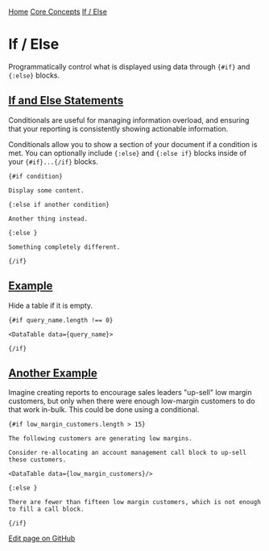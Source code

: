 [Home](https://docs.evidence.dev/) [Core Concepts](https://docs.evidence.dev/core-concepts) [If / Else](https://docs.evidence.dev/core-concepts/if-else)

# If / Else

Programmatically control what is displayed using data through `{#if}` and `{:else}` blocks.

## [If and Else Statements](https://docs.evidence.dev/core-concepts/if-else\#if-and-else-statements)

Conditionals are useful for managing information overload, and ensuring that your reporting is consistently showing actionable information.

Conditionals allow you to show a section of your document if a condition is met. You can optionally include `{:else}` and `{:else if}` blocks inside of your `{#if}...{/if}` blocks.

```text-sm javascript
{#if condition}

Display some content.

{:else if another condition}

Another thing instead.

{:else }

Something completely different.

{/if}
```

## [Example](https://docs.evidence.dev/core-concepts/if-else\#example)

Hide a table if it is empty.

```text-sm javascript
{#if query_name.length !== 0}

<DataTable data={query_name}>

{/if}
```

## [Another Example](https://docs.evidence.dev/core-concepts/if-else\#another-example)

Imagine creating reports to encourage sales leaders "up-sell" low margin customers, but only when there were enough low-margin customers to do that work in-bulk. This could be done using a conditional.

```text-sm javascript
{#if low_margin_customers.length > 15}

The following customers are generating low margins.

Consider re-allocating an account management call block to up-sell these customers.

<DataTable data={low_margin_customers}/>

{:else }

There are fewer than fifteen low margin customers, which is not enough to fill a call block.

{/if}
```

[Edit page on GitHub](https://github.com/evidence-dev/evidence/edit/next/sites/docs/pages/core-concepts/if-else/index.md)